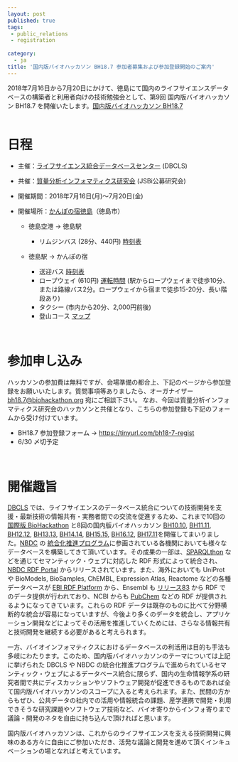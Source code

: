 ```yaml
---
layout: post
published: true
tags:
 - public_relations
 - registration
 
category:
  - ja
title: '国内版バイオハッカソン BH18.7 参加者募集および参加登録開始のご案内'
---
```

2018年7月16日から7月20日にかけて、徳島にて国内のライフサイエンスデータベースの構築者と利用者向けの技術勉強会として、第9回 国内版バイオハッカソン BH18.7 を開催いたします。[国内版バイオハッカソン BH18.7](http://wiki.lifesciencedb.jp/mw/BH18.7)  
<br />

# 日程
*  主催：[ライフサイエンス統合データベースセンター](http://dbcls.rois.ac.jp/) (DBCLS)
*  共催：[質量分析インフォマティクス研究会](http://ms-bio.info/) (JSBi公募研究会)
*  開催期間：2018年7月16日(月)〜7月20日(金)
*  開催場所：[かんぽの宿徳島](https://www.kanponoyado.japanpost.jp/tokushima/)（徳島市）

    *  徳島空港 -> 徳島駅

        *  リムジンバス (28分、440円) [時刻表](http://www.tokushima-airport.co.jp/access/bus/limousine/)

    *  徳島駅 -> かんぽの宿

        *  送迎バス [時刻表](https://www.kanponoyado.japanpost.jp/tokushima/access/)
        *  ロープウェイ (610円) [運転時間](https://www.city.tokushima.tokushima.jp/kankou/keikan/bizan.html) (駅からロープウェイまで徒歩10分、または路線バス2分。ロープウェイから宿まで徒歩15-20分、長い階段あり)
        *  タクシー (市内から20分、2,000円前後)
        *  登山コース [マップ](https://booleestreet.net/wp-content/uploads/2011/06/bizan-hiking-map.jpg)  
<br />

# 参加申し込み
ハッカソンの参加費は無料ですが、会場準備の都合上、下記のページから参加登録をお願いいたします。質問事項等ありましたら、オーガナイザー bh18.7@biohackathon.org 宛にご相談下さい。
なお、今回は質量分析インフォマティクス研究会のハッカソンと共催となり、こちらの参加登録も下記のフォームから受け付けています。

*  BH18.7 参加登録フォーム → https://tinyurl.com/bh18-7-regist
*  6/30 〆切予定  
<br />

# 開催趣旨
[DBCLS](http://dbcls.rois.ac.jp/) では、ライフサイエンスのデータベース統合についての技術開発を支援・最新技術の情報共有・実務者間での交流を促進するため、これまで10回の[国際版 BioHackathon](http://biohackathon.org/) と8回の国内版バイオハッカソン [BH10.10](/mw/BH10.10 "BH10.10"), [BH11.11](/mw/BH11.11 "BH11.11"), [BH12.12](/mw/BH12.12 "BH12.12"), [BH13.13](/mw/BH13.13 "BH13.13"), [BH14.14](/mw/BH14.14 "BH14.14"), [BH15.15](/mw/BH15.15 "BH15.15"), [BH16.12](/mw/BH16.12 "BH16.12"), [BH17.11](/mw/BH17.11 "BH17.11")を開催してまいりました。[NBDC](http://biosciencedbc.jp/) の [統合化推進プログラム](http://biosciencedbc.jp/tec-dev-prog/funding-program)に参画されている各機関においても様々なデータベースを構築してきて頂いています。その成果の一部は、[SPARQLthon](http://wiki.lifesciencedb.jp/mw/SPARQLthon) などを通じてセマンティック・ウェブに対応した RDF 形式によって統合され、[NBDC RDF Portal](http://integbio.jp/rdf/) からリリースされています。また、海外においても UniProt や BioModels, BioSamples, ChEMBL, Expression Atlas, Reactome などの各種データベースが [EBI RDF Platform](http://www.ebi.ac.uk/rdf/) から、Ensembl も [リリース83](http://www.ensembl.info/blog/2015/12/08/ensembl-83-has-been-released/) から RDF でのデータ提供が行われており、NCBI からも [PubChem](http://pubchem.ncbi.nlm.nih.gov/rdf/) などの RDF が提供されるようになってきています。これらの RDF データは既存のものに比べて分野横断的な統合が容易になっていますが、今後より多くのデータを統合し、アプリケーション開発などによってその活用を推進していくためには、さらなる情報共有と技術開発を継続する必要があると考えられます。

一方、バイオインフォマティクスにおけるデータベースの利活用は目的も手法も多岐にわたります。このため、国内版バイオハッカソンのテーマについては上記に挙げられた DBCLS や NBDC の統合化推進プログラムで進められているセマンティック・ウェブによるデータベース統合に限らず、国内の生命情報学系の研究者間で共にディスカッションやソフトウェア開発が促進できるものであれば全て国内版バイオハッカソンのスコープに入ると考えられます。また、民間の方からもぜひ、公共データの社内での活用や情報統合の課題、産学連携で開発・利用できそうな研究課題やソフトウェア技術など、バイオ寄りからインフォ寄りまで議論・開発のネタを自由に持ち込んで頂ければと思います。

国内版バイオハッカソンは、これからのライフサイエンスを支える技術開発に興味のある方々に自由にご参加いただき、活発な議論と開発を進めて頂くインキュベーションの場となればと考えています。
